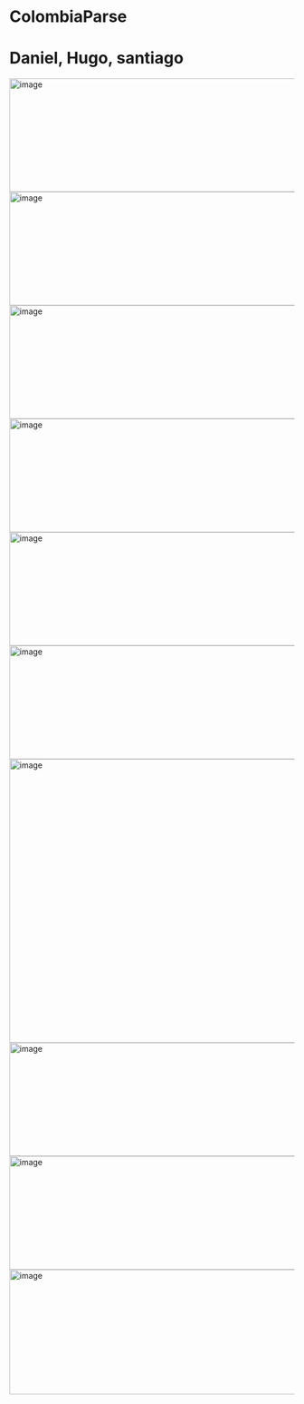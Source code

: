 # ColombiaParse
<h1>Daniel, Hugo, santiago</h1>

<img width="2550" height="200" alt="image" src="https://github.com/user-attachments/assets/864770c8-a9a3-4838-b996-1e338b83562e" />

<img width="2550" height="200" alt="image" src="https://github.com/user-attachments/assets/fec82efa-39ff-4baa-80be-287821f9f515" />

<img width="2550" height="200" alt="image" src="https://ichef.bbci.co.uk/ace/ws/640/amz/worldservice/live/assets/images/2014/02/06/140206183224_mono_travieso_promos_624x351_spl.jpg.webp" />

<img width="2550" height="200" alt="image" src="https://github.com/user-attachments/assets/3b4d525c-ae8f-44ed-94fa-d5fdec3a0e71" />

<img width="2550" height="200" alt="image" src="https://github.com/user-attachments/assets/09fda580-ed06-4b50-979e-691da3bb9d28" />

<img width="2550" height="200" alt="image" src="https://github.com/user-attachments/assets/67a41e13-0320-4a39-bd0d-4de54c6dad14" />

<img width="2550" height="500" alt="image" src="https://github.com/user-attachments/assets/3496627a-410a-4eed-8995-b3c7f743d664" />

<img width="2550" height="200" alt="image" src="https://github.com/user-attachments/assets/6926c7df-4813-4e7f-8b30-95da97ddf418" />

<img width="2550" height="200" alt="image" src="https://github.com/user-attachments/assets/7fbb002e-4c9c-4eee-abb4-6335c5c7dbcd" />

<img width="2550" height="220" alt="image" src="https://github.com/user-attachments/assets/688aacb1-e41c-4942-84ca-f4304a30e72c" />
